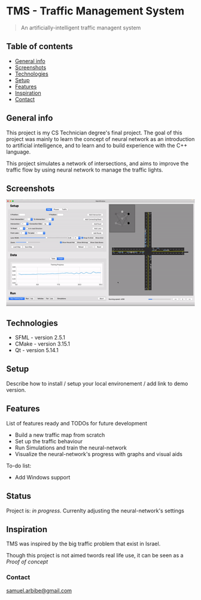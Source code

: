 # TMS - Traffic Management System
> An artificially-intelligent traffic managent system

## Table of contents
* [General info](#general-info)
* [Screenshots](#screenshots)
* [Technologies](#technologies)
* [Setup](#setup)
* [Features](#features)
* [Inspiration](#inspiration)
* [Contact](#contact)

## General info
This project is my CS Technician degree's final project.
The goal of this project was mainly to learn the concept
of neural network as an introduction to artificial intelligence, 
and to learn and to build experience with the C++ language.

This project simulates a network of intersections, and aims to improve the traffic flow by using neural network to manage
the traffic lights.

## Screenshots
![Example screenshot](./screenshots/TMS_recording.gif)

## Technologies
* SFML - version 2.5.1
* CMake - version 3.15.1
* Qt - version 5.14.1

## Setup
Describe how to install / setup your local environement / add link to demo version.

## Features
List of features ready and TODOs for future development
* Build a new traffic map from scratch
* Set up the traffic behaviour
* Run Simulations and train the neural-network
* Visualize the neural-network's progress with graphs and visual aids

To-do list:
* Add Windows support

## Status
Project is: _in progress_.
Currenlty adjusting the neural-network's settings

## Inspiration
TMS was inspired by the big traffic problem that exist in Israel.

Though this project is not aimed twords real life use, it can be seen as a *Proof of concept*

### Contact
samuel.arbibe@gmail.com